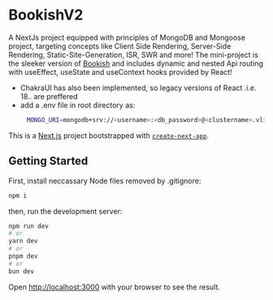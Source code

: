 # BookishV2
A NextJs project equipped with principles of MongoDB and Mongoose project, targeting concepts like Client Side Rendering, Server-Side Rendering, Static-Site-Generation, ISR, SWR and more!
The mini-project is the sleeker version of [Bookish](https://github.com/Ahmad-Waseem/bookish) and includes dynamic and nested Api routing with useEffect, useState and useContext hooks provided by React!
- ChakraUI has also been implemented, so legacy versions of React .i.e. 18.*.* are preffered
- add a .env file in root directory as:
```bash
     MONGO_URI=mongodb+srv://<username>:<db_password>@<clustername>.vli4l.mongodb.net/?retryWrites=true&w=majority&appName=<clustername>
```

This is a [Next.js](https://nextjs.org) project bootstrapped with [`create-next-app`](https://nextjs.org/docs/pages/api-reference/create-next-app).

## Getting Started

First, install neccassary Node files removed by .gitignore:
```bash
npm i
```

then, run the development server:

```bash
npm run dev
# or
yarn dev
# or
pnpm dev
# or
bun dev
```

Open [http://localhost:3000](http://localhost:3000) with your browser to see the result.
